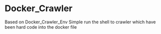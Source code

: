 # Docker_Crawler
Based on Docker_Crawler_Env
Simple run the shell to crawler which have been hard code into the docker file
